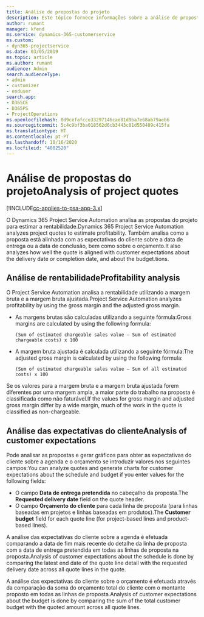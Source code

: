 ```yaml
---
title: Análise de propostas do projeto
description: Este tópico fornece informações sobre a análise de propostas do projeto.
author: rumant
manager: kfend
ms.service: dynamics-365-customerservice
ms.custom:
- dyn365-projectservice
ms.date: 03/05/2019
ms.topic: article
ms.author: rumant
audience: Admin
search.audienceType:
- admin
- customizer
- enduser
search.app:
- D365CE
- D365PS
- ProjectOperations
ms.openlocfilehash: 0d9cefafcce33297146cae81d9ba7e68ab79aeb6
ms.sourcegitcommit: 5c4c9bf3ba018562d6cb3443c01d550489c415fa
ms.translationtype: HT
ms.contentlocale: pt-PT
ms.lasthandoff: 10/16/2020
ms.locfileid: "4082520"
---
```

# <a name="analysis-of-project-quotes"></a><span data-ttu-id="46122-103">Análise de propostas do projeto</span><span class="sxs-lookup"><span data-stu-id="46122-103">Analysis of project quotes</span></span>

[!INCLUDE[cc-applies-to-psa-app-3.x](../includes/cc-applies-to-psa-app-3x.md)]

<span data-ttu-id="46122-104">O Dynamics 365 Project Service Automation analisa as propostas do projeto para estimar a rentabilidade.</span><span class="sxs-lookup"><span data-stu-id="46122-104">Dynamics 365 Project Service Automation analyzes project quotes to estimate profitability.</span></span> <span data-ttu-id="46122-105">Também analisa como a proposta está alinhada com as expectativas do cliente sobre a data de entrega ou a data de conclusão, bem como sobre o orçamento.</span><span class="sxs-lookup"><span data-stu-id="46122-105">It also analyzes how well the quote is aligned with customer expectations about the delivery date or completion date, and about the budget.tions.</span></span>

## <a name="profitability-analysis"></a><span data-ttu-id="46122-106">Análise de rentabilidade</span><span class="sxs-lookup"><span data-stu-id="46122-106">Profitability analysis</span></span>

<span data-ttu-id="46122-107">O Project Service Automation analisa a rentabilidade utilizando a margem bruta e a margem bruta ajustada.</span><span class="sxs-lookup"><span data-stu-id="46122-107">Project Service Automation analyzes profitability by using the gross margin and the adjusted gross margin.</span></span>

- <span data-ttu-id="46122-108">As margens brutas são calculadas utilizando a seguinte fórmula:</span><span class="sxs-lookup"><span data-stu-id="46122-108">Gross margins are calculated by using the following formula:</span></span>

  `
    (Sum of estimated chargeable sales value – Sum of estimated chargeable costs) x 100
  `
- <span data-ttu-id="46122-109">A margem bruta ajustada é calculada utilizando a seguinte fórmula:</span><span class="sxs-lookup"><span data-stu-id="46122-109">The adjusted gross margin is calculated by using the following formula:</span></span>

  `
    (Sum of estimated chargeable sales value – Sum of all estimated costs) x 100
  `

<span data-ttu-id="46122-110">Se os valores para a margem bruta e a margem bruta ajustada forem diferentes por uma margem ampla, a maior parte do trabalho na proposta é classificada como não faturável.</span><span class="sxs-lookup"><span data-stu-id="46122-110">If the values for gross margin and adjusted gross margin differ by a wide margin, much of the work in the quote is classified as non-chargeable.</span></span>

## <a name="analysis-of-customer-expectations"></a><span data-ttu-id="46122-111">Análise das expectativas do cliente</span><span class="sxs-lookup"><span data-stu-id="46122-111">Analysis of customer expectations</span></span>

<span data-ttu-id="46122-112">Pode analisar as propostas e gerar gráficos para obter as expectativas do cliente sobre a agenda e o orçamento se introduzir valores nos seguintes campos:</span><span class="sxs-lookup"><span data-stu-id="46122-112">You can analyze quotes and generate charts for customer expectations about the schedule and budget if you enter values for the following fields:</span></span>

- <span data-ttu-id="46122-113">O campo **Data de entrega pretendida** no cabeçalho da proposta.</span><span class="sxs-lookup"><span data-stu-id="46122-113">The **Requested delivery date** field on the quote header.</span></span>
- <span data-ttu-id="46122-114">O campo **Orçamento do cliente** para cada linha de proposta (para linhas baseadas em projetos e linhas baseadas em produtos).</span><span class="sxs-lookup"><span data-stu-id="46122-114">The **Customer budget** field for each quote line (for project-based lines and product-based lines).</span></span>

<span data-ttu-id="46122-115">A análise das expectativas do cliente sobre a agenda é efetuada comparando a data de fim mais recente do detalhe da linha de proposta com a data de entrega pretendida em todas as linhas de proposta na proposta.</span><span class="sxs-lookup"><span data-stu-id="46122-115">Analysis of customer expectations about the schedule is done by comparing the latest end date of the quote line detail with the requested delivery date across all quote lines in the quote.</span></span>

<span data-ttu-id="46122-116">A análise das expectativas do cliente sobre o orçamento é efetuada através da comparação da soma do orçamento total do cliente com o montante proposto em todas as linhas de proposta.</span><span class="sxs-lookup"><span data-stu-id="46122-116">Analysis of customer expectations about the budget is done by comparing the sum of the total customer budget with the quoted amount across all quote lines.</span></span>
